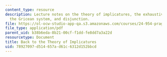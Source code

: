 ```yaml
---
content_type: resource
description: Lecture notes on the theory of implicatures, the exhaustivity generalization,
  the Gricean system, and disjunction.
file: https://ol-ocw-studio-app-qa.s3.amazonaws.com/courses/24-954-pragmatics-in-linguistic-theory-spring-2010/78927097d514657ad61c6312d152bbcd_MIT24_954S10_lec05.pdf
file_type: application/pdf
parent_uid: b38b6eda-8b21-00cf-f1dd-fe8dd7a3a22d
resourcetype: Document
title: Back to the Theory of Implicatures
uid: 78927097-d514-657a-d61c-6312d152bbcd
---
```

